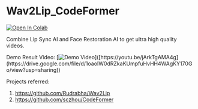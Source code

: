 # Wav2Lip_CodeFormer

[![Open In Colab](https://colab.research.google.com/assets/colab-badge.svg)](https://colab.research.google.com/drive/1ZDo1GhLQyoUm7ou-H5qX__iS_0B3bu3k#scrollTo=tfXGjVvlxRVS)

Combine Lip Sync AI and Face Restoration AI to get ultra high quality videos.

Demo Result Video:
[![Demo Video]([https://img.youtube.com/vi/jArkTgAMA4g/default.jpg](https://drive.google.com/file/d/1NiMHUtyjKvGyc1JUkADz6FiBCt4l_biT/view?usp=sharing))]([https://youtu.be/jArkTgAMA4g](https://drive.google.com/file/d/1oaoIW0dRZkaKUmpfuHvHH4WAgKY170Go/view?usp=sharing))

Projects referred:
1. https://github.com/Rudrabha/Wav2Lip
2. https://github.com/sczhou/CodeFormer
